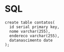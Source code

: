 # SQL

    create table contatos(
      id serial primary key,
      nome varchar(255),
      endereco varchar(255),
      datanascimento date
    );